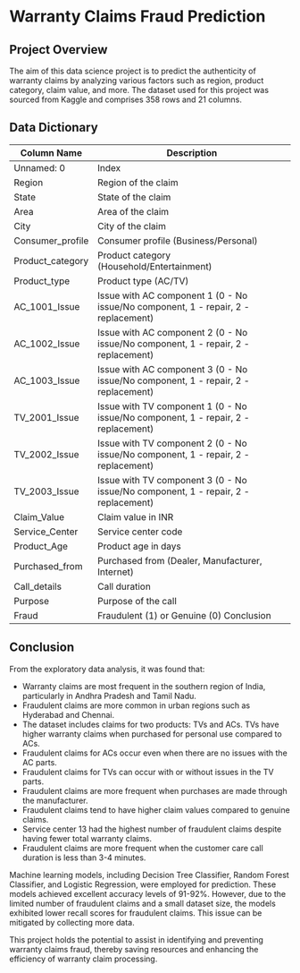 
# Warranty Claims Fraud Prediction
## Project Overview
The aim of this data science project is to predict the authenticity of warranty claims by analyzing various factors such as region, product category, claim value, and more. The dataset used for this project was sourced from Kaggle and comprises 358 rows and 21 columns.

## Data Dictionary
| Column Name         | Description                                     |
|---------------------|-------------------------------------------------|
| Unnamed: 0          | Index                                           |
| Region              | Region of the claim                             |
| State               | State of the claim                              |
| Area                | Area of the claim                               |
| City                | City of the claim                               |
| Consumer_profile    | Consumer profile (Business/Personal)            |
| Product_category    | Product category (Household/Entertainment)      |
| Product_type        | Product type (AC/TV)                            |
| AC_1001_Issue       | Issue with AC component 1 (0 - No issue/No component, 1 - repair, 2 - replacement) |
| AC_1002_Issue       | Issue with AC component 2 (0 - No issue/No component, 1 - repair, 2 - replacement) |
| AC_1003_Issue       | Issue with AC component 3 (0 - No issue/No component, 1 - repair, 2 - replacement) |
| TV_2001_Issue       | Issue with TV component 1 (0 - No issue/No component, 1 - repair, 2 - replacement) |
| TV_2002_Issue       | Issue with TV component 2 (0 - No issue/No component, 1 - repair, 2 - replacement) |
| TV_2003_Issue       | Issue with TV component 3 (0 - No issue/No component, 1 - repair, 2 - replacement) |
| Claim_Value         | Claim value in INR                              |
| Service_Center      | Service center code                             |
| Product_Age         | Product age in days                             |
| Purchased_from      | Purchased from (Dealer, Manufacturer, Internet) |
| Call_details        | Call duration                                   |
| Purpose             | Purpose of the call                             |
| Fraud               | Fraudulent (1) or Genuine (0) Conclusion       |

## Conclusion
From the exploratory data analysis, it was found that:
- Warranty claims are most frequent in the southern region of India, particularly in Andhra Pradesh and Tamil Nadu.
- Fraudulent claims are more common in urban regions such as Hyderabad and Chennai.
- The dataset includes claims for two products: TVs and ACs. TVs have higher warranty claims when purchased for personal use compared to ACs.
- Fraudulent claims for ACs occur even when there are no issues with the AC parts.
- Fraudulent claims for TVs can occur with or without issues in the TV parts.
- Fraudulent claims are more frequent when purchases are made through the manufacturer.
- Fraudulent claims tend to have higher claim values compared to genuine claims.
- Service center 13 had the highest number of fraudulent claims despite having fewer total warranty claims.
- Fraudulent claims are more frequent when the customer care call duration is less than 3-4 minutes.

Machine learning models, including Decision Tree Classifier, Random Forest Classifier, and Logistic Regression, were employed for prediction. These models achieved excellent accuracy levels of 91-92%. However, due to the limited number of fraudulent claims and a small dataset size, the models exhibited lower recall scores for fraudulent claims. This issue can be mitigated by collecting more data.

This project holds the potential to assist in identifying and preventing warranty claims fraud, thereby saving resources and enhancing the efficiency of warranty claim processing.
